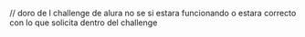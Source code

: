 // doro de l challenge de alura no se si estara funcionando o estara correcto con lo que solicita dentro del challenge 
